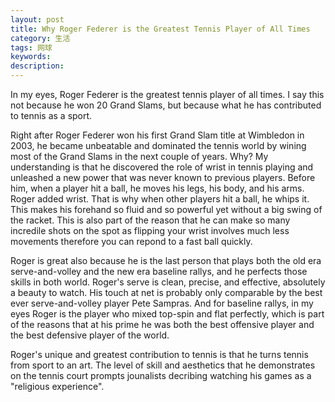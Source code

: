 ```yaml
---
layout: post
title: Why Roger Federer is the Greatest Tennis Player of All Times
category: 生活
tags: 网球
keywords: 
description: 
---
```


In my eyes, Roger Federer is the greatest tennis player of all times. I say this not because he won 20 Grand Slams, but because what he has contributed to tennis as a sport. 

Right after Roger Federer won his first Grand Slam title at Wimbledon in 2003, he became unbeatable and dominated the tennis world by wining most of the Grand Slams in the next couple of years. Why? My understanding is that he discovered the role of wrist in tennis playing and unleashed a new power that was never known to previous players. Before him, when a player hit a ball, he moves his legs, his body, and his arms. Roger added wrist. That is why when other players hit a ball, he whips it. This makes his forehand so fluid and so powerful yet without a big swing of the racket. This is also part of the reason that he can make so many incredile shots on the spot as flipping your wrist involves much less movements therefore you can repond to a fast ball quickly. 

Roger is great also because he is the last person that plays both the old era serve-and-volley and the new era baseline rallys, and he perfects those skills in both world. Roger's serve is clean, precise, and effective, absolutely a beauty to watch. His touch at net is probably only comparable by the best ever serve-and-volley player Pete Sampras. And for baseline rallys, in my eyes Roger is the player who mixed top-spin and flat perfectly, which is part of the reasons that at his prime he was both the best offensive player and the best defensive player of the world. 

Roger's unique and greatest contribution to tennis is that he turns tennis from sport to an art. The level of skill and aesthetics that he demonstrates on the tennis court prompts jounalists decribing watching his games as a "religious experience". 
